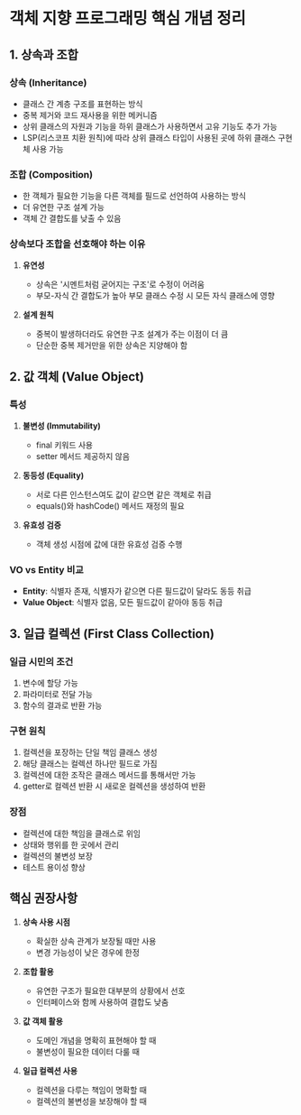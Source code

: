 # 객체 지향 프로그래밍 핵심 개념 정리

## 1. 상속과 조합

### 상속 (Inheritance)
- 클래스 간 계층 구조를 표현하는 방식
- 중복 제거와 코드 재사용을 위한 메커니즘
- 상위 클래스의 자원과 기능을 하위 클래스가 사용하면서 고유 기능도 추가 가능
- LSP(리스코프 치환 원칙)에 따라 상위 클래스 타입이 사용된 곳에 하위 클래스 구현체 사용 가능

### 조합 (Composition)
- 한 객체가 필요한 기능을 다른 객체를 필드로 선언하여 사용하는 방식
- 더 유연한 구조 설계 가능
- 객체 간 결합도를 낮출 수 있음

### 상속보다 조합을 선호해야 하는 이유
1. **유연성**
   - 상속은 '시멘트처럼 굳어지는 구조'로 수정이 어려움
   - 부모-자식 간 결합도가 높아 부모 클래스 수정 시 모든 자식 클래스에 영향
   
2. **설계 원칙**
   - 중복이 발생하더라도 유연한 구조 설계가 주는 이점이 더 큼
   - 단순한 중복 제거만을 위한 상속은 지양해야 함

## 2. 값 객체 (Value Object)

### 특성
1. **불변성 (Immutability)**
   - final 키워드 사용
   - setter 메서드 제공하지 않음
   
2. **동등성 (Equality)**
   - 서로 다른 인스턴스여도 값이 같으면 같은 객체로 취급
   - equals()와 hashCode() 메서드 재정의 필요
   
3. **유효성 검증**
   - 객체 생성 시점에 값에 대한 유효성 검증 수행

### VO vs Entity 비교
- **Entity**: 식별자 존재, 식별자가 같으면 다른 필드값이 달라도 동등 취급
- **Value Object**: 식별자 없음, 모든 필드값이 같아야 동등 취급

## 3. 일급 컬렉션 (First Class Collection)

### 일급 시민의 조건
1. 변수에 할당 가능
2. 파라미터로 전달 가능
3. 함수의 결과로 반환 가능

### 구현 원칙
1. 컬렉션을 포장하는 단일 책임 클래스 생성
2. 해당 클래스는 컬렉션 하나만 필드로 가짐
3. 컬렉션에 대한 조작은 클래스 메서드를 통해서만 가능
4. getter로 컬렉션 반환 시 새로운 컬렉션을 생성하여 반환

### 장점
- 컬렉션에 대한 책임을 클래스로 위임
- 상태와 행위를 한 곳에서 관리
- 컬렉션의 불변성 보장
- 테스트 용이성 향상

## 핵심 권장사항

1. **상속 사용 시점**
   - 확실한 상속 관계가 보장될 때만 사용
   - 변경 가능성이 낮은 경우에 한정

2. **조합 활용**
   - 유연한 구조가 필요한 대부분의 상황에서 선호
   - 인터페이스와 함께 사용하여 결합도 낮춤

3. **값 객체 활용**
   - 도메인 개념을 명확히 표현해야 할 때
   - 불변성이 필요한 데이터 다룰 때

4. **일급 컬렉션 사용**
   - 컬렉션을 다루는 책임이 명확할 때
   - 컬렉션의 불변성을 보장해야 할 때
